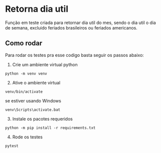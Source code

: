 # Retorna dia util
Função em teste criada para retornar dia util do mes, sendo o dia util o dia de semana, excluido feriados brasileiros ou feriados americanos.

## Como rodar
Para rodar os testes pra esse codigo basta seguir os passos abaixo:

1. Crie um ambiente virtual python
```shell
python -m venv venv
```

2. Ative o ambiente virtual
```
venv/bin/activate 
```
se estiver usando Windows
```
venv\Scripts\activate.bat 
```

3. Instale os pacotes requeridos
```shell
python -m pip install -r requirements.txt
```

4. Rode os testes
```shell
pytest
```